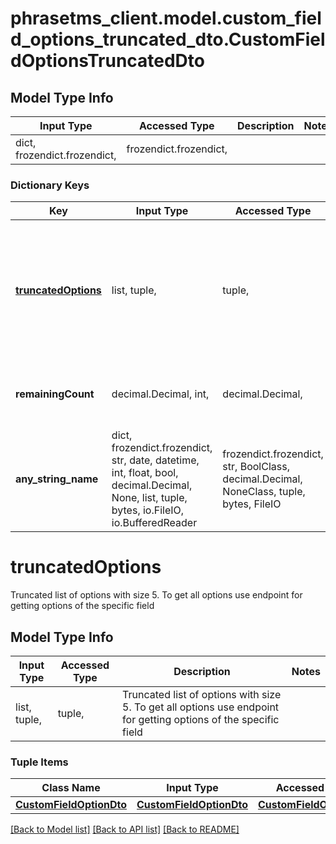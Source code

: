 # phrasetms_client.model.custom_field_options_truncated_dto.CustomFieldOptionsTruncatedDto

## Model Type Info

| Input Type                   | Accessed Type          | Description | Notes |
| ---------------------------- | ---------------------- | ----------- | ----- |
| dict, frozendict.frozendict, | frozendict.frozendict, |             |

### Dictionary Keys

| Key                                       | Input Type                                                                                                                                  | Accessed Type                                                                           | Description                                                                                                      | Notes                                     |
| ----------------------------------------- | ------------------------------------------------------------------------------------------------------------------------------------------- | --------------------------------------------------------------------------------------- | ---------------------------------------------------------------------------------------------------------------- | ----------------------------------------- |
| **[truncatedOptions](#truncatedOptions)** | list, tuple,                                                                                                                                | tuple,                                                                                  | Truncated list of options with size 5. To get all options use endpoint for getting options of the specific field | [optional]                                |
| **remainingCount**                        | decimal.Decimal, int,                                                                                                                       | decimal.Decimal,                                                                        |                                                                                                                  | [optional] value must be a 32 bit integer |
| **any_string_name**                       | dict, frozendict.frozendict, str, date, datetime, int, float, bool, decimal.Decimal, None, list, tuple, bytes, io.FileIO, io.BufferedReader | frozendict.frozendict, str, BoolClass, decimal.Decimal, NoneClass, tuple, bytes, FileIO | any string name can be used but the value must be the correct type                                               | [optional]                                |

# truncatedOptions

Truncated list of options with size 5. To get all options use endpoint for getting options of the specific field

## Model Type Info

| Input Type   | Accessed Type | Description                                                                                                      | Notes |
| ------------ | ------------- | ---------------------------------------------------------------------------------------------------------------- | ----- |
| list, tuple, | tuple,        | Truncated list of options with size 5. To get all options use endpoint for getting options of the specific field |

### Tuple Items

| Class Name                                          | Input Type                                          | Accessed Type                                       | Description | Notes |
| --------------------------------------------------- | --------------------------------------------------- | --------------------------------------------------- | ----------- | ----- |
| [**CustomFieldOptionDto**](CustomFieldOptionDto.md) | [**CustomFieldOptionDto**](CustomFieldOptionDto.md) | [**CustomFieldOptionDto**](CustomFieldOptionDto.md) |             |

[[Back to Model list]](../../README.md#documentation-for-models) [[Back to API list]](../../README.md#documentation-for-api-endpoints) [[Back to README]](../../README.md)
